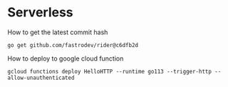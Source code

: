 # Serverless

How to get the latest commit hash
```
go get github.com/fastrodev/rider@c6dfb2d
```

How to deploy to google cloud function
```
gcloud functions deploy HelloHTTP --runtime go113 --trigger-http --allow-unauthenticated
```

